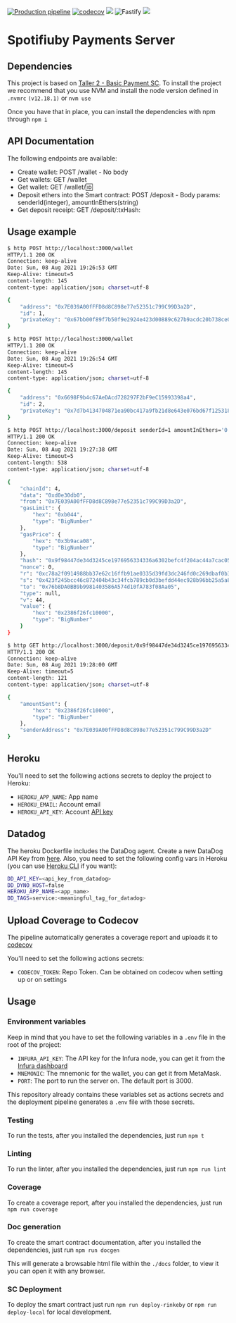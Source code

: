 [![Production pipeline](https://github.com/taller2-grupo5-rostov-1c2022/payments-server/actions/workflows/pipeline.yml/badge.svg?branch=master)](https://github.com/taller2-grupo5-rostov-1c2022/payments-server/actions/workflows/pipeline.yml)
[![codecov](https://codecov.io/gh/taller2-grupo5-rostov-1c2022/payments-server/branch/master/graph/badge.svg?token=htOzOZRHPV)](https://codecov.io/gh/taller2-grupo5-rostov-1c2022/payments-server)
[![](https://img.shields.io/badge/Node-12.18.1-green.svg)](https://nodejs.org/en/)
![Fastify](https://img.shields.io/badge/fastify-%23000000.svg?style=for-the-badge&logo=fastify&logoColor=white)
![](https://img.shields.io/badge/version-0.1-blue.svg)

# Spotifiuby Payments Server

## Dependencies

This project is based on [Taller 2 - Basic Payment SC](https://github.com/taller-de-programacion-2/basic_payment_sc).
To install the project we recommend that you use NVM and install the node version defined in `.nvmrc` `(v12.18.1)` or `nvm use`

Once you have that in place, you can install the dependencies with npm through `npm i`

## API Documentation

The following endpoints are available:

- Create wallet: POST /wallet - No body
- Get wallets: GET /wallet
- Get wallet: GET /wallet/:id:
- Deposit ethers into the Smart contract: POST /deposit - Body params: senderId(integer), amountInEthers(string)
- Get deposit receipt: GET /deposit/:txHash:

## Usage example

```sh
$ http POST http://localhost:3000/wallet
HTTP/1.1 200 OK
Connection: keep-alive
Date: Sun, 08 Aug 2021 19:26:53 GMT
Keep-Alive: timeout=5
content-length: 145
content-type: application/json; charset=utf-8

{
    "address": "0x7E039A00fFFD8d8C898e77e52351c799C99D3a2D",
    "id": 1,
    "privateKey": "0x67bb00f89f7b50f9e2924e423d00889c627b9acdc20b738ce00ccdcf6e4b8da0"
}

$ http POST http://localhost:3000/wallet
HTTP/1.1 200 OK
Connection: keep-alive
Date: Sun, 08 Aug 2021 19:26:54 GMT
Keep-Alive: timeout=5
content-length: 145
content-type: application/json; charset=utf-8

{
    "address": "0x6698F9b4c67AeDAcd728297F2bF9eC15993398a4",
    "id": 2,
    "privateKey": "0x7d7b4134704871ea90bc417a9fb21d8e643e076bd67f1253189e75181258c500"
}

$ http POST http://localhost:3000/deposit senderId=1 amountInEthers='0.01'
HTTP/1.1 200 OK
Connection: keep-alive
Date: Sun, 08 Aug 2021 19:27:38 GMT
Keep-Alive: timeout=5
content-length: 538
content-type: application/json; charset=utf-8

{
    "chainId": 4,
    "data": "0xd0e30db0",
    "from": "0x7E039A00fFFD8d8C898e77e52351c799C99D3a2D",
    "gasLimit": {
        "hex": "0xb044",
        "type": "BigNumber"
    },
    "gasPrice": {
        "hex": "0x3b9aca08",
        "type": "BigNumber"
    },
    "hash": "0x9f98447de34d3245ce1976956334336a6302befc4f204ac44a7cac0526caa82d",
    "nonce": 0,
    "r": "0xc78a2f0914988bb37e62c16ffb91ae0335d39fd3dc246fd0c269dbaf0b331589",
    "s": "0x423f245bcc46c872404b43c34fcb789cb0d3befdd44ec928b96bb25a5a887762",
    "to": "0x76b8DA0BB9b9981403586A574d10fA783f08Aa05",
    "type": null,
    "v": 44,
    "value": {
        "hex": "0x2386f26fc10000",
        "type": "BigNumber"
    }
}

$ http GET http://localhost:3000/deposit/0x9f98447de34d3245ce1976956334336a6302befc4f204ac44a7cac0526caa82d
HTTP/1.1 200 OK
Connection: keep-alive
Date: Sun, 08 Aug 2021 19:28:00 GMT
Keep-Alive: timeout=5
content-length: 121
content-type: application/json; charset=utf-8

{
    "amountSent": {
        "hex": "0x2386f26fc10000",
        "type": "BigNumber"
    },
    "senderAddress": "0x7E039A00fFFD8d8C898e77e52351c799C99D3a2D"
}

```

## Heroku

You'll need to set the following actions secrets to deploy the project to Heroku:

- `HEROKU_APP_NAME`: App name
- `HEROKU_EMAIL`: Account email
- `HEROKU_API_KEY`: Account [API key](https://dashboard.heroku.com/account)

## Datadog

The heroku Dockerfile includes the DataDog agent. Create a new DataDog API Key from [here](https://app.datadoghq.com/organization-settings/api-keys).
Also, you need to set the following config vars in Heroku (you can use [Heroku CLI](https://devcenter.heroku.com/articles/heroku-cli) if you want):

```bash
DD_API_KEY=<api_key_from_datadog>
DD_DYNO_HOST=false
HEROKU_APP_NAME=<app_name>
DD_TAGS=service:<meaningful_tag_for_datadog>
```

## Upload Coverage to Codecov

The pipeline automatically generates a coverage report and uploads it to [codecov](https://about.codecov.io/)

You'll need to set the following actions secrets:

- `CODECOV_TOKEN`: Repo Token. Can be obtained on codecov when setting up or on settings

## Usage

### Environment variables

Keep in mind that you have to set the following variables in a `.env` file in the root of the project:

- `INFURA_API_KEY`: The API key for the Infura node, you can get it from the [Infura dashboard](https://infura.io/dashboard)
- `MNEMONIC`: The mnemonic for the wallet, you can get it from MetaMask.
- `PORT`: The port to run the server on. The default port is 3000.

This repository already contains these variables set as actions secrets and the deployment pipeline generates a `.env`
file with those secrets.


### Testing

To run the tests, after you installed the dependencies, just run `npm t`

### Linting

To run the linter, after you installed the dependencies, just run `npm run lint`

### Coverage

To create a coverage report, after you installed the dependencies, just run `npm run coverage`

### Doc generation

To create the smart contract documentation, after you installed the dependencies, just run `npm run docgen`

This will generate a browsable html file within the `./docs` folder, to view it you can open it with any browser.

### SC Deployment

To deploy the smart contract just run `npm run deploy-rinkeby` or `npm run deploy-local` for local development.
